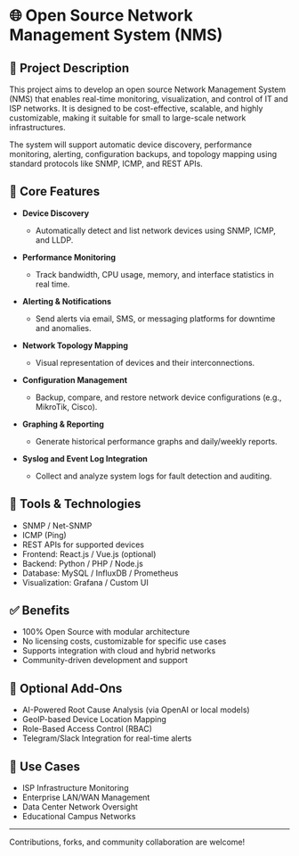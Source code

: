 # 🌐 Open Source Network Management System (NMS)

## 📌 Project Description

This project aims to develop an open source Network Management System (NMS) that enables real-time monitoring, visualization, and control of IT and ISP networks. It is designed to be cost-effective, scalable, and highly customizable, making it suitable for small to large-scale network infrastructures.

The system will support automatic device discovery, performance monitoring, alerting, configuration backups, and topology mapping using standard protocols like SNMP, ICMP, and REST APIs.

## 🎯 Core Features

- **Device Discovery**
  - Automatically detect and list network devices using SNMP, ICMP, and LLDP.

- **Performance Monitoring**
  - Track bandwidth, CPU usage, memory, and interface statistics in real time.

- **Alerting & Notifications**
  - Send alerts via email, SMS, or messaging platforms for downtime and anomalies.

- **Network Topology Mapping**
  - Visual representation of devices and their interconnections.

- **Configuration Management**
  - Backup, compare, and restore network device configurations (e.g., MikroTik, Cisco).

- **Graphing & Reporting**
  - Generate historical performance graphs and daily/weekly reports.

- **Syslog and Event Log Integration**
  - Collect and analyze system logs for fault detection and auditing.

## 🧰 Tools & Technologies

- SNMP / Net-SNMP
- ICMP (Ping)
- REST APIs for supported devices
- Frontend: React.js / Vue.js (optional)
- Backend: Python / PHP / Node.js
- Database: MySQL / InfluxDB / Prometheus
- Visualization: Grafana / Custom UI

## ✅ Benefits

- 100% Open Source with modular architecture
- No licensing costs, customizable for specific use cases
- Supports integration with cloud and hybrid networks
- Community-driven development and support

## 🔐 Optional Add-Ons

- AI-Powered Root Cause Analysis (via OpenAI or local models)
- GeoIP-based Device Location Mapping
- Role-Based Access Control (RBAC)
- Telegram/Slack Integration for real-time alerts

## 🚀 Use Cases

- ISP Infrastructure Monitoring
- Enterprise LAN/WAN Management
- Data Center Network Oversight
- Educational Campus Networks

---

Contributions, forks, and community collaboration are welcome!
